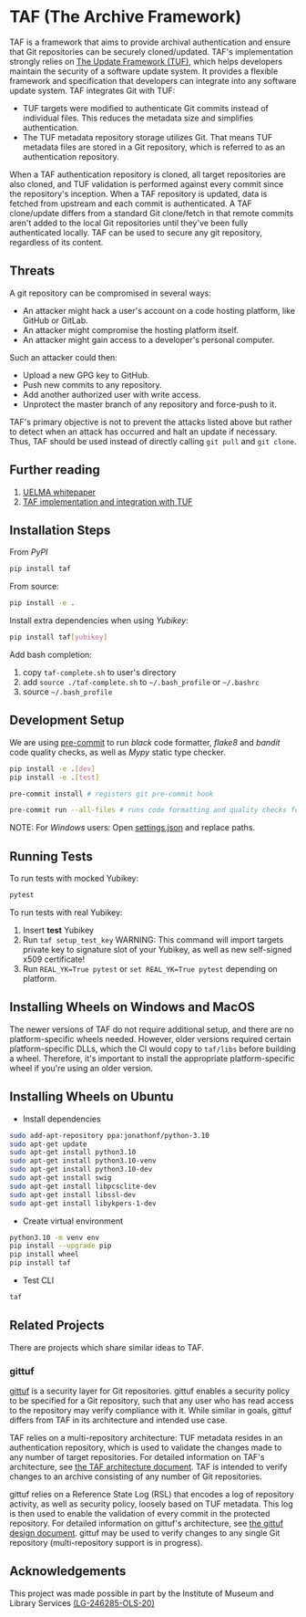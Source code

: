 # TAF (The Archive Framework)

TAF is a framework that aims to provide archival authentication
and ensure that Git repositories can be securely cloned/updated. TAF's implementation
strongly relies on [The Update Framework (TUF)](https://theupdateframework.github.io),
which helps developers maintain the security of a software update system. It provides a
flexible framework and specification that developers can integrate into any software update
system. TAF integrates Git with TUF:

- TUF targets were modified to authenticate Git commits instead of individual files.
  This reduces the metadata size and simplifies authentication.
- The TUF metadata repository storage utilizes Git. That means TUF metadata files are
  stored in a Git repository, which is referred to as an authentication repository.

When a TAF authentication repository is cloned, all target repositories are also cloned, and
TUF validation is performed against every commit since the repository's inception. When a TAF
repository is updated, data is fetched from upstream and each commit is authenticated. A TAF
clone/update differs from a standard Git clone/fetch in that remote commits aren't added to the
local Git repositories until they've been fully authenticated locally. TAF can be used to secure
any git repository, regardless of its content.

## Threats

A git repository can be compromised in several ways:

- An attacker might hack a user's account on a code hosting platform, like GitHub or GitLab.
- An attacker might compromise the hosting platform itself.
- An attacker might gain access to a developer's personal computer.

Such an attacker could then:

- Upload a new GPG key to GitHub.
- Push new commits to any repository.
- Add another authorized user with write access.
- Unprotect the master branch of any repository and force-push to it.

TAF's primary objective is not to prevent the attacks listed above but rather to detect when
an attack has occurred and halt an update if necessary. Thus, TAF should be used instead of
directly calling `git pull` and `git clone`.


## Further reading

1. [UELMA whitepaper](whitepapers/UELMA-Open-Law-White-Paper.pdf)
1. [TAF implementation and integration with TUF](docs/updater/specification.md)

## Installation Steps

From _PyPI_

```bash
pip install taf
```

From source:

```bash
pip install -e .
```

Install extra dependencies when using _Yubikey_:

```bash
pip install taf[yubikey]
```

Add bash completion:

1. copy `taf-complete.sh` to user's directory
1. add `source ./taf-complete.sh` to `~/.bash_profile` or `~/.bashrc`
1. source `~/.bash_profile`

## Development Setup

We are using [pre-commit](https://pre-commit.com/) to run _black_ code formatter, _flake8_ and _bandit_ code quality checks,
as well as _Mypy_ static type checker.

```bash
pip install -e .[dev]
pip install -e .[test]

pre-commit install # registers git pre-commit hook

pre-commit run --all-files # runs code formatting and quality checks for all files
```

NOTE: For _Windows_ users: Open [settings.json](.vscode/settings.json) and replace paths.

## Running Tests

To run tests with mocked Yubikey:

```bash
pytest
```

To run tests with real Yubikey:

1. Insert **test** Yubikey
2. Run `taf setup_test_key`
   WARNING: This command will import targets private key to signature slot of your Yubikey, as well as new self-signed x509 certificate!
3. Run `REAL_YK=True pytest` or `set REAL_YK=True pytest` depending on platform.


## Installing Wheels on Windows and MacOS

The newer versions of TAF do not require additional setup, and there are no platform-specific wheels needed. However, older versions required certain platform-specific DLLs, which the CI would copy to `taf/libs` before building a wheel. Therefore, it's important to install the appropriate platform-specific wheel if you're using an older version.


## Installing Wheels on Ubuntu


- Install dependencies

```bash
sudo add-apt-repository ppa:jonathonf/python-3.10
sudo apt-get update
sudo apt-get install python3.10
sudo apt-get install python3.10-venv
sudo apt-get install python3.10-dev
sudo apt-get install swig
sudo apt-get install libpcsclite-dev
sudo apt-get install libssl-dev
sudo apt-get install libykpers-1-dev
```

- Create virtual environment

```bash
python3.10 -m venv env
pip install --upgrade pip
pip install wheel
pip install taf
```

- Test CLI

```bash
taf
```

## Related Projects

There are projects which share similar ideas to TAF.

### gittuf

[gittuf](https://github.com/gittuf/gittuf) is a security layer for Git repositories. gittuf enables
a security policy to be specified for a Git repository, such that any user who has read access to
the repository may verify compliance with it. While similar in goals, gittuf differs from TAF in its
architecture and intended use case.

TAF relies on a multi-repository architecture: TUF metadata resides in an authentication repository,
which is used to validate the changes made to any number of target repositories. For detailed
information on TAF's architecture, see [the TAF architecture document](docs/architecture.md). TAF is
intended to verify changes to an archive consisting of any number of Git repositories.

gittuf relies on a Reference State Log (RSL) that encodes a log of repository activity, as well as
security policy, loosely based on TUF metadata. This log is then used to enable the validation of
every commit in the protected repository. For detailed information on gittuf's architecture, see
[the gittuf design document](https://github.com/gittuf/gittuf/blob/main/docs/design-document.md).
gittuf may be used to verify changes to any single Git repository (multi-repository support is
in progress).

## Acknowledgements

This project was made possible in part by the Institute of Museum and Library Services [(LG-246285-OLS-20)](https://www.imls.gov/grants/awarded/lg-246285-ols-20)
